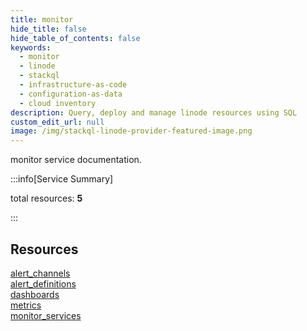 ```yaml
---
title: monitor
hide_title: false
hide_table_of_contents: false
keywords:
  - monitor
  - linode
  - stackql
  - infrastructure-as-code
  - configuration-as-data
  - cloud inventory
description: Query, deploy and manage linode resources using SQL
custom_edit_url: null
image: /img/stackql-linode-provider-featured-image.png
---
```


monitor service documentation.

:::info[Service Summary]

total resources: __5__  

:::

## Resources
<div class="row">
<div class="providerDocColumn">
<a href="/services/monitor/alert_channels/">alert_channels</a><br />
<a href="/services/monitor/alert_definitions/">alert_definitions</a><br />
<a href="/services/monitor/dashboards/">dashboards</a>
</div>
<div class="providerDocColumn">
<a href="/services/monitor/metrics/">metrics</a><br />
<a href="/services/monitor/monitor_services/">monitor_services</a>
</div>
</div>